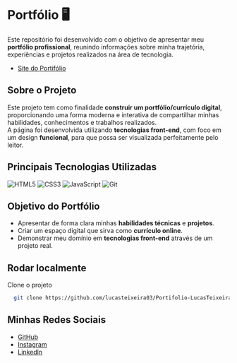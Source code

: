 # Portfólio 🖥️

Este repositório foi desenvolvido com o objetivo de apresentar meu **portfólio profissional**, reunindo informações sobre minha trajetória, experiências e projetos realizados na área de tecnologia.

- [Site do Portifólio](https://lucasteixeira03.github.io/Portifolio-LucasTeixeira/)

## Sobre o Projeto  
Este projeto tem como finalidade **construir um portfólio/currículo digital**, proporcionando uma forma moderna e interativa de compartilhar minhas habilidades, conhecimentos e trabalhos realizados.  
A página foi desenvolvida utilizando **tecnologias front-end**, com foco em um design **funcional**, para que possa ser visualizada perfeitamente pelo leitor.

## Principais Tecnologias Utilizadas  
![HTML5](https://img.shields.io/badge/html5-0d1117.svg?style=for-the-badge&logo=html5&logoColor=orange)
![CSS3](https://img.shields.io/badge/CSS3-1572B6?style=for-the-badge&logo=css3&logoColor=white)
![JavaScript](https://img.shields.io/badge/JavaScript-F7DF1E?style=for-the-badge&logo=javascript&logoColor=black)
![Git](https://img.shields.io/badge/GIT-E44C30?style=for-the-badge&logo=git&logoColor=white)


## Objetivo do Portfólio  
- Apresentar de forma clara minhas **habilidades técnicas** e **projetos**.  
- Criar um espaço digital que sirva como **currículo online**.  
- Demonstrar meu domínio em **tecnologias front-end** através de um projeto real.  

## Rodar localmente

Clone o projeto

```bash
  git clone https://github.com/lucasteixeira03/Portifolio-LucasTeixeira.git
```

## Minhas Redes Sociais

- [GitHub](https://github.com/lucasteixeira03)
- [Instagram](https://www.instagram.com/texera.ds/)
- [Linkedln](https://www.linkedin.com/in/lucas-teixeira-766a7a267)